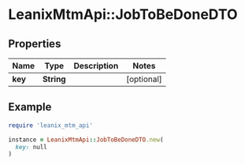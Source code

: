 # LeanixMtmApi::JobToBeDoneDTO

## Properties

| Name | Type | Description | Notes |
| ---- | ---- | ----------- | ----- |
| **key** | **String** |  | [optional] |

## Example

```ruby
require 'leanix_mtm_api'

instance = LeanixMtmApi::JobToBeDoneDTO.new(
  key: null
)
```

